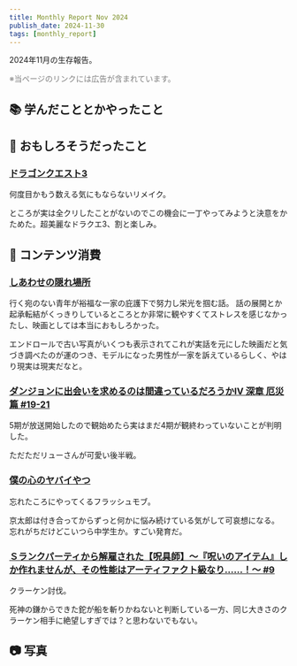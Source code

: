 ```yaml
---
title: Monthly Report Nov 2024
publish_date: 2024-11-30
tags: [monthly_report]
---
```


2024年11月の生存報告。

<font color="gray">※当ページのリンクには広告が含まれています。</font>

## 📚 学んだこととかやったこと


## 🧐 おもしろそうだったこと

### [ドラゴンクエスト3](https://www.dragonquest.jp/roto-trilogy/dq3/)

何度目かもう数える気にもならないリメイク。

ところが実は全クリしたことがないのでこの機会に一丁やってみようと決意をかためた。超美麗なドラクエ3、割と楽しみ。

## 👾 コンテンツ消費

### [しあわせの隠れ場所](https://filmarks.com/movies/17148)

行く宛のない青年が裕福な一家の庇護下で努力し栄光を掴む話。
話の展開とか起承転結がくっきりしているところとか非常に観やすくてストレスを感じなかったし、映画としては本当におもしろかった。

エンドロールで古い写真がいくつも表示されてこれが実話を元にした映画だと気づき調べたのが運のつき、モデルになった男性が一家を訴えているらしく、やはり現実は現実だなと。

### [ダンジョンに出会いを求めるのは間違っているだろうかⅣ 深章 厄災篇 #19-21](https://annict.com/works/10107)

5期が放送開始したので観始めたら実はまだ4期が観終わっていないことが判明した。

ただただリューさんが可愛い後半戦。

### [僕の心のヤバイやつ](https://amzn.to/3YHrZYz)

忘れたころにやってくるフラッシュモブ。

京太郎は付き合ってからずっと何かに悩み続けている気がして可哀想になる。 忘れがちだけどこいつら中学生か。すごい発育だ。

### [Ｓランクパーティから解雇された【呪具師】～『呪いのアイテム』しか作れませんが、その性能はアーティファクト級なり……！～ #9](https://amzn.to/4fmB5kA)

クラーケン討伐。

死神の鎌からできた鉈が船を斬りかねないと判断している一方、同じ大きさのクラーケン相手に絶望しすぎでは？と思わないでもない。

## 📷 写真

